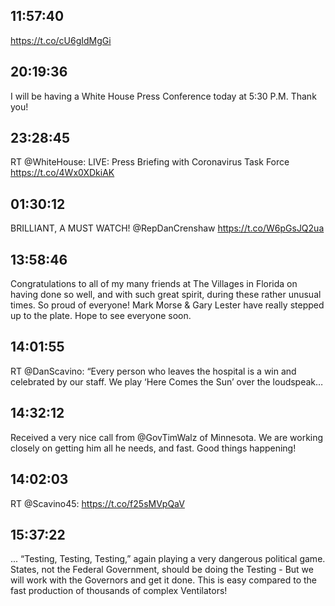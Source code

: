 ## 11:57:40
https://t.co/cU6gIdMgGi
## 20:19:36
I will be having a White House Press Conference today at 5:30 P.M. Thank you!
## 23:28:45
RT @WhiteHouse: LIVE: Press Briefing with Coronavirus Task Force https://t.co/4Wx0XDkiAK
## 01:30:12
BRILLIANT, A MUST WATCH! @RepDanCrenshaw https://t.co/W6pGsJQ2ua
## 13:58:46
Congratulations to all of my many friends at The Villages in Florida on having done so well, and with such great spirit, during these rather unusual times. So proud of everyone! Mark Morse &amp; Gary Lester have really stepped up to the plate. Hope to see everyone soon.
## 14:01:55
RT @DanScavino: “Every person who leaves the hospital is a win and celebrated by our staff. We play ‘Here Comes the Sun’ over the loudspeak…
## 14:32:12
Received a very nice call from @GovTimWalz of Minnesota. We are working closely on getting him all he needs, and fast. Good things happening!
## 14:02:03
RT @Scavino45: https://t.co/f25sMVpQaV
## 15:37:22
... “Testing, Testing, Testing,” again playing a very dangerous political game. States, not the Federal Government, should be doing the Testing - But we will work with the Governors and get it done. This is easy compared to the fast production of thousands of complex Ventilators!
